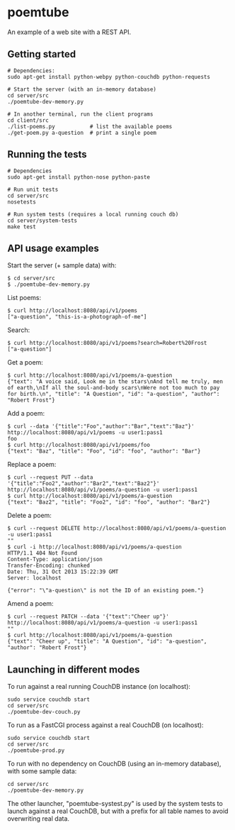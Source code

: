poemtube
========

An example of a web site with a REST API.

Getting started
---------------

    # Dependencies:
    sudo apt-get install python-webpy python-couchdb python-requests

    # Start the server (with an in-memory database)
    cd server/src
    ./poemtube-dev-memory.py

    # In another terminal, run the client programs
    cd client/src
    ./list-poems.py           # list the available poems
    ./get-poem.py a-question  # print a single poem

Running the tests
-----------------

    # Dependencies
    sudo apt-get install python-nose python-paste

    # Run unit tests
    cd server/src
    nosetests

    # Run system tests (requires a local running couch db)
    cd server/system-tests
    make test

API usage examples
------------------

Start the server (+ sample data) with:

    $ cd server/src
    $ ./poemtube-dev-memory.py

List poems:

    $ curl http://localhost:8080/api/v1/poems
    ["a-question", "this-is-a-photograph-of-me"]

Search:

    $ curl http://localhost:8080/api/v1/poems?search=Robert%20Frost
    ["a-question"]

Get a poem:

    $ curl http://localhost:8080/api/v1/poems/a-question
    {"text": "A voice said, Look me in the stars\nAnd tell me truly, men of earth,\nIf all the soul-and-body scars\nWere not too much to pay for birth.\n", "title": "A Question", "id": "a-question", "author": "Robert Frost"}

Add a poem:

    $ curl --data '{"title":"Foo","author":"Bar","text":"Baz"}' http://localhost:8080/api/v1/poems -u user1:pass1
    foo
    $ curl http://localhost:8080/api/v1/poems/foo
    {"text": "Baz", "title": "Foo", "id": "foo", "author": "Bar"}

Replace a poem:

    $ curl --request PUT --data '{"title":"Foo2","author":"Bar2","text":"Baz2"}' http://localhost:8080/api/v1/poems/a-question -u user1:pass1
    $ curl http://localhost:8080/api/v1/poems/a-question
    {"text": "Baz2", "title": "Foo2", "id": "foo", "author": "Bar2"}

Delete a poem:

    $ curl --request DELETE http://localhost:8080/api/v1/poems/a-question -u user1:pass1
    ""
    $ curl -i http://localhost:8080/api/v1/poems/a-question
    HTTP/1.1 404 Not Found
    Content-Type: application/json
    Transfer-Encoding: chunked
    Date: Thu, 31 Oct 2013 15:22:39 GMT
    Server: localhost

    {"error": "\"a-question\" is not the ID of an existing poem."}

Amend a poem:

    $ curl --request PATCH --data '{"text":"Cheer up"}' http://localhost:8080/api/v1/poems/a-question -u user1:pass1
    ""
    $ curl http://localhost:8080/api/v1/poems/a-question
    {"text": "Cheer up", "title": "A Question", "id": "a-question", "author": "Robert Frost"}

Launching in different modes
----------------------------

To run against a real running CouchDB instance (on localhost):

    sudo service couchdb start
    cd server/src
    ./poemtube-dev-couch.py

To run as a FastCGI process against a real CouchDB (on localhost):

    sudo service couchdb start
    cd server/src
    ./poemtube-prod.py

To run with no dependency on CouchDB (using an in-memory database), with some sample data:

    cd server/src
    ./poemtube-dev-memory.py

The other launcher, "poemtube-systest.py" is used by the system tests to launch against a real CouchDB, but with a prefix for all table names to avoid overwriting real data.


